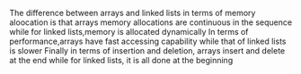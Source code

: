 The difference between arrays and linked lists in terms of memory aloocation is that arrays memory allocations are continuous in the sequence while for linked lists,memory is allocated dynamically
In terms of performance,arrays have fast accessing capability while that of linked lists is slower
Finally in terms of insertion and deletion, arrays insert and delete at the end while for linked lists, it is all done at the beginning
